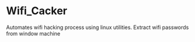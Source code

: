 # Wifi_Cacker
Automates wifi hacking process using linux utilities. Extract wifi passwords from window machine
